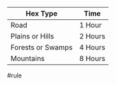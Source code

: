 | Hex Type | Time |
| - | - |
| Road | 1 Hour |
| Plains or Hills | 2 Hours |
| Forests or Swamps | 4 Hours |
| Mountains | 8 Hours |

#rule 